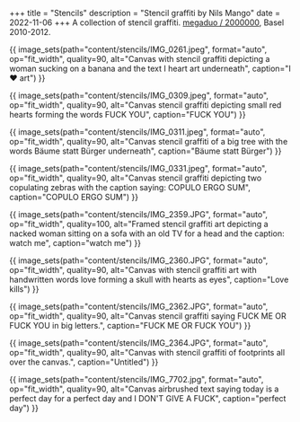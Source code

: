 +++
title = "Stencils"
description = "Stencil graffiti by Nils Mango"
date = 2022-11-06
+++
A collection of stencil graffiti. [megaduo / 2000000](/megaduo), Basel 2010-2012.

{{ image_sets(path="content/stencils/IMG_0261.jpeg", format="auto", op="fit_width", quality=90, alt="Canvas with stencil graffiti depicting a woman sucking on a banana and the text I heart art underneath", caption="I ❤️ art") }}

{{ image_sets(path="content/stencils/IMG_0309.jpeg", format="auto", op="fit_width", quality=90, alt="Canvas stencil graffiti depicting small red hearts forming the words FUCK YOU", caption="FUCK YOU") }}

{{ image_sets(path="content/stencils/IMG_0311.jpeg", format="auto", op="fit_width", quality=90, alt="Canvas stencil graffiti of a big tree with the words Bäume statt Bürger underneath", caption="Bäume statt Bürger") }}

{{ image_sets(path="content/stencils/IMG_0331.jpeg", format="auto", op="fit_width", quality=90, alt="Canvas stencil graffiti depicting two copulating zebras with the caption saying: COPULO ERGO SUM", caption="COPULO ERGO SUM") }}

{{ image_sets(path="content/stencils/IMG_2359.JPG", format="auto", op="fit_width", quality=100, alt="Framed stencil graffiti art depicting a nacked woman sitting on a sofa with an old TV for a head and the caption: watch me", caption="watch me") }}

{{ image_sets(path="content/stencils/IMG_2360.JPG", format="auto", op="fit_width", quality=90, alt="Canvas with stencil graffiti art with handwritten words love forming a skull with hearts as eyes", caption="Love kills") }}

{{ image_sets(path="content/stencils/IMG_2362.JPG", format="auto", op="fit_width", quality=90, alt="Canvas stencil graffiti saying FUCK ME OR FUCK YOU in big letters.", caption="FUCK ME OR FUCK YOU") }}

{{ image_sets(path="content/stencils/IMG_2364.JPG", format="auto", op="fit_width", quality=90, alt="Canvas with stencil graffiti of footprints all over the canvas.", caption="Untitled") }}

{{ image_sets(path="content/stencils/IMG_7702.jpg", format="auto", op="fit_width", quality=90, alt="Canvas airbrushed text saying today is a perfect day for a perfect day and I DON'T GIVE A FUCK", caption="perfect day") }}
